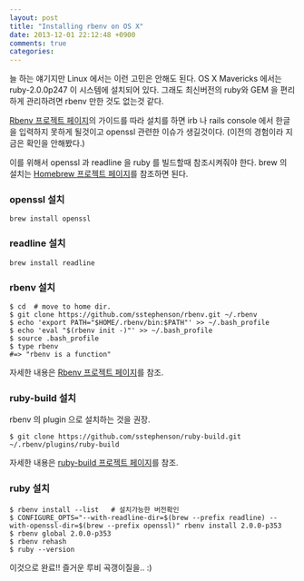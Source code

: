 ```yaml
---
layout: post
title: "Installing rbenv on OS X"
date: 2013-12-01 22:12:48 +0900
comments: true
categories: 
---
```


늘 하는 얘기지만 Linux 에서는 이런 고민은 안해도 된다.
OS X Mavericks 에서는 ruby-2.0.0p247 이 시스템에 설치되어 있다.
그래도 최신버전의 ruby와 GEM 을 편리하게 관리하려면 rbenv 만한 것도 없는것 같다.

[Rbenv 프로젝트 페이지](https://github.com/sstephenson/rbenv)의 가이드를 따라 설치를 하면
irb 나 rails console 에서 한글을 입력하지 못하게 될것이고
openssl 관련한 이슈가 생길것이다. (이전의 경험이라 지금은 확인을 안해봤다.)

이를 위해서 openssl 과 readline 을 ruby 를 빌드할때 참조시켜줘야 한다.
brew 의 설치는 [Homebrew 프로젝트 페이지](http://brew.sh/)를 참조하면 된다.

### openssl 설치

    brew install openssl

### readline 설치

    brew install readline

### rbenv 설치

    $ cd  # move to home dir.
    $ git clone https://github.com/sstephenson/rbenv.git ~/.rbenv
    $ echo 'export PATH="$HOME/.rbenv/bin:$PATH"' >> ~/.bash_profile
    $ echo 'eval "$(rbenv init -)"' >> ~/.bash_profile
    $ source .bash_profile
    $ type rbenv
    #=> "rbenv is a function"

자세한 내용은 [Rbenv 프로젝트 페이지](https://github.com/sstephenson/rbenv)를 참조.

### ruby-build 설치

rbenv 의 plugin 으로 설치하는 것을 권장.

    $ git clone https://github.com/sstephenson/ruby-build.git ~/.rbenv/plugins/ruby-build

자세한 내용은 [ruby-build 프로젝트 페이지](https://github.com/sstephenson/ruby-build)를 참조.

### ruby 설치

    $ rbenv install --list   # 설치가능한 버전확인
    $ CONFIGURE_OPTS="--with-readline-dir=$(brew --prefix readline) --with-openssl-dir=$(brew --prefix openssl)" rbenv install 2.0.0-p353
    $ rbenv global 2.0.0-p353
    $ rbenv rehash
    $ ruby --version


이것으로 완료!!
즐거운 루비 곡갱이질을.. :)
